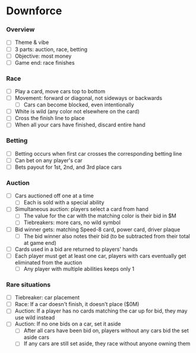 # Downforce

### Overview

- [ ] Theme & vibe
- [ ] 3 parts: auction, race, betting
- [ ] Objective: most money
- [ ] Game end: race finishes

### Race

- [ ] Play a card, move cars top to bottom
- [ ] Movement: forward or diagonal, not sideways or backwards
  - [ ] Cars can become blocked, even intentionally
- [ ] White is wild (any color not elsewhere on the card)
- [ ] Cross the finish line to place
- [ ] When all your cars have finished, discard entire hand

### Betting

- [ ] Betting occurs when first car crosses the corresponding betting line
- [ ] Can bet on any player's car
- [ ] Bets payout for 1st, 2nd, and 3rd place cars

### Auction

- [ ] Cars auctioned off one at a time
  - [ ] Each is sold with a special ability
- [ ] Simultaneous auction: players select a card from hand
  - [ ] The value for the car with the matching color is their bid in $M
  - [ ] Tiebreakers: more cars, no wild symbol
- [ ] Bid winner gets: matching Speed-8 card, power card, driver plaque
  - [ ] The bid winner also notes their bid (to be subtracted from their total at game end)
- [ ] Cards used in a bid are returned to players' hands
- [ ] Each player must get at least one car, players with cars eventually get eliminated from the auction
  - [ ] Any player with multiple abilities keeps only 1

### Rare situations

- [ ] Tiebreaker: car placement
- [ ] Race: If a car doesn't finish, it doesn't place ($0M)
- [ ] Auction: If a player has no cards matching the car up for bid, they may use wild instead
- [ ] Auction: If no one bids on a car, set it aside
  - [ ] After all cars have been bid on, players without any cars bid the set aside cars
  - [ ] If any cars are still set aside, they race without anyone owning them
